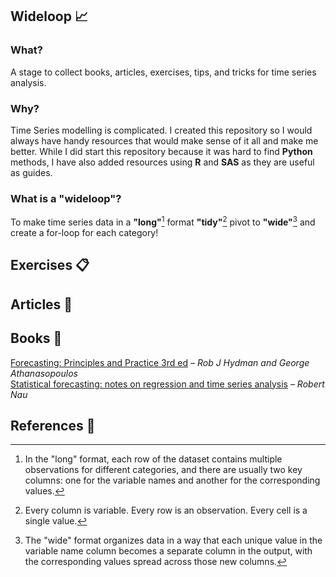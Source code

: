 ## Wideloop 📈

### What?

A stage to collect books, articles, exercises, tips, and tricks for time series analysis.

### Why?

Time Series modelling is complicated. I created this repository so I would always have handy resources that would make sense of it all and make me better. While I did start this repository because it was hard to find **Python** methods, I have also added resources using **R** and **SAS** as they are useful as guides.

### What is a "wideloop"?

To make time series data in a **"long"**[^1] format **"tidy"**[^2] pivot to **"wide"**[^3] and create a for-loop for each category!

## Exercises 📋

## Articles 📄

## Books 📘

[Forecasting: Principles and Practice 3rd ed](https://otexts.com/fpp3/) *– Rob J Hydman and George Athanasopoulos*  
[Statistical forecasting: notes on regression and time series analysis](https://people.duke.edu/~rnau/411home.htm) *– Robert Nau*

## References 📕

[^1]: In the "long" format, each row of the dataset contains multiple observations for different categories, and there are usually two key columns: one for the variable names and another for the corresponding values.
[^2]: Every column is variable.
Every row is an observation.
Every cell is a single value.
[^3]: The "wide" format organizes data in a way that each unique value in the variable name column becomes a separate column in the output, with the corresponding values spread across those new columns.

